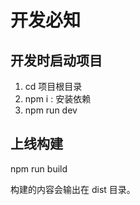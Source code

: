 # 开发必知
## 开发时启动项目
1. cd 项目根目录
1. npm i  : 安装依赖
1. npm run dev

## 上线构建
npm run build

构建的内容会输出在 dist 目录。